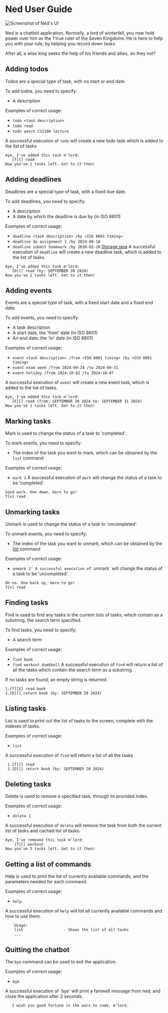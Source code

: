 # Ned User Guide

![Screenshot of Ned's UI](Ui.png)

Ned is a chatbot application. Normally, a lord of winterfell, you now hold power over him as the 1 true ruler of the 
Seven Kingdoms. He is here to help you with your rule, by helping you record down tasks.

After all, a wise king seeks the help of his friends and allies, do they not?

## Adding todos
Todos are a special type of task, with no start or end date.

To add todos, you need to specify:
- A description

Examples of correct usage:
- `todo <task description>`
- `todo read`
- `todo watch CS2100 lecture`

A successful execution of `todo` will create a new todo task which is added to the list of tasks
```
Aye, I've added this task m'lord:
   [T][] read
Now you've 1 tasks left. Get to it then! 
```
## Adding deadlines
Deadlines are a special type of task, with a fixed due date.

To add deadlines, you need to specify:
- A description
- A date by which the deadline is due by (in ISO 8601)

Examples of correct usage:
- `deadline <task description> /by <ISO 8601 timing>`
- `deadline do assignment 1 /by 2024-09-18`
- `deadline submit homework /by 2030-02-20`
[Storage.java](..%2Fsrc%2Fmain%2Fjava%2Fned%2FStorage.java)
A successful execution of `deadline` will create a new deadline task, which is added to the list of tasks.
```
Aye, I've added this task m'lord:
   [D][] read (by: SEPTEMBER 30 2024)
Now you've 1 tasks left. Get to it then!
```
## Adding events
Events are a special type of task, with a fixed start date and a fixed end date.

To add events, you need to specify:
- A task description
- A start date, the 'from' date (in ISO 8601)
- An end date, the 'to' date (in ISO 8601)

Examples of correct usage:
- `event <task description> /from <ISO 8601 timing> /by <ISO 8601 timing>`
- `event exam week /from 2024-09-24 /to 2024-09-31`
- `event holiday /from 2024-10-02 /to 2024-10-07`

A successful execution of `event` will create a new event task, which is added to the list of tasks.
```
Aye, I've added this task m'lord:
   [E][] read (from: SEPTEMBER 30 2024 to: SEPTEMBER 31 2024)
Now you've 1 tasks left. Get to it then!
```

## Marking tasks
Mark is used to change the status of a task to 'completed'.

To mark events, you need to specify:
- The index of the task you want to mark, which can be obtained by the `list` command

Examples of correct usage:
- `mark 1`
A successful execution of `mark` will change the status of a task to be 'completed'.
```
Good work. One down, more to go!
T[x] read
```

## Unmarking tasks
Unmark is used to change the status of a task to 'uncompleted'.

To unmark events, you need to specify:
- The index of the task you want to unmark, which can be obtained by the [list](#listing-tasks) 
command

Examples of correct usage:
- `unmark 1'
A successful execution of `unmark` will change the status of a task to be 'uncompleted'.
```
Oh no. One back up, more to go!
T[x] read
```

## Finding tasks
Find is used to find any tasks in the current lists of tasks, which contain as a substring, the search term specified.

To find tasks, you need to specify:
- A search term

Examples of correct usage:
- `find book`
- `find workout dumbbell`
A successful execution of `find` will return a list of all the tasks which contain the search term as a substring.

If no tasks are found, an empty string is returned.

```
1.[T][X] read book
1.[D][] return book (by: SEPTEMBER 20 2024)
```

## Listing tasks 
List is used to print out the list of tasks to the screen, complete with the indexes of tasks.

Examples of correct usage:
- `list`

A successful execution of `find` will return a list of all the tasks

```
 1.[T][] read
 2.[D][] return book (by: SEPTEMBER 20 2024)
```

## Deleting tasks
Delete is used to remove a specified task, through its provided index.

Examples of correct usage:
- `delete 1`

A successful execution of `delete` will remove the task from both the current list of tasks and cached list of tasks.

```
Aye, I've removed this task m'lord:
    [T][] workout
Now you've 3 tasks left. Get to it then!
```
## Getting a list of commands
Help is used to print the list of currently available commands, and the parameters needed for each command.

Examples of correct usage:
- `help`

A successful execution of `help` will list all currently available commands and how to use them.

```
    Usage:
    list                  - Shows the list of all tasks
    ...
```
## Quitting the chatbot
The `bye` command can be used to exit the application. 

Examples of correct usage:
- `bye`

A successful execution of `bye' will print a farewell message from ned, and close the application after 2 seconds.

```
   I wish you good fortune in the wars to come, m'lord.
```
